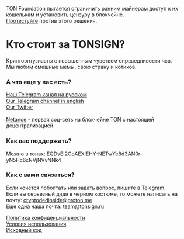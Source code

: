 TON Foundation пытается ограничить ранним майнерам доступ к их кошелькам и установить цензуру в блокчейне.<br>
[Протестуйте](https://t.me/toncoin_rus/678) против этого решения.

# Кто стоит за TONSIGN?

Криптоэнтузиасты с повышенным ~~чувством справедливости~~ чсв.<br>
Мы любим смешные мемы, свою страну и котиков.

### А что еще у вас есть?

[Наш Telegram канал на русском](https://t.me/wedocoolstuff)<br>
[Our Telegram channel in english](https://t.me/fckthecensor)<br>
[Our Twitter](https://twitter.com/fckthecensor)<br><br>
[Netance](https://netance.ru) - первая соц-сеть на блокчейне TON с настоящей децентрализацией.

### Как вас поддержать?

Можно в тонах: EQDvEI2CoAEXIEHY-NETwYe8d3AN0r-yN5Hc6cNVjNVvNNk4

### Как с вами связаться?

Если хочется поболтать или задать вопрос, пишите в [Telegram](https://t.me/askmeaboutsomething).<br>
Если вы серьезный дядя в черном костюме, то можете написать на почту: cryptodedinside@proton.me<br>
Еще одна наша почта: team@tonsign.ru

[Политика конфиденциальности](https://biscuitlov3r.github.io/tonsigndocs/privacy)<br>
[Условия использования](https://biscuitlov3r.github.io/tonsigndocs/terms)<br>
[Исходный код](https://github.com/biscuitlov3r/tonsign)
